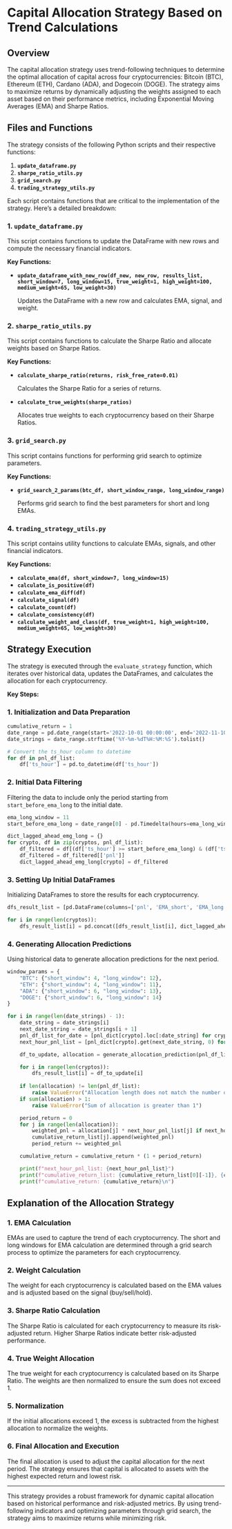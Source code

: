 # Capital Allocation Strategy Based on Trend Calculations

## Overview

The capital allocation strategy uses trend-following techniques to determine the optimal allocation of capital across four cryptocurrencies: Bitcoin (BTC), Ethereum (ETH), Cardano (ADA), and Dogecoin (DOGE). The strategy aims to maximize returns by dynamically adjusting the weights assigned to each asset based on their performance metrics, including Exponential Moving Averages (EMA) and Sharpe Ratios.

## Files and Functions

The strategy consists of the following Python scripts and their respective functions:

1. **`update_dataframe.py`**
2. **`sharpe_ratio_utils.py`**
3. **`grid_search.py`**
4. **`trading_strategy_utils.py`**

Each script contains functions that are critical to the implementation of the strategy. Here’s a detailed breakdown:

### 1. `update_dataframe.py`

This script contains functions to update the DataFrame with new rows and compute the necessary financial indicators.

**Key Functions:**

- **`update_dataframe_with_new_row(df_new, new_row, results_list, short_window=7, long_window=15, true_weight=1, high_weight=100, medium_weight=65, low_weight=30)`**

    Updates the DataFrame with a new row and calculates EMA, signal, and weight.

### 2. `sharpe_ratio_utils.py`

This script contains functions to calculate the Sharpe Ratio and allocate weights based on Sharpe Ratios.

**Key Functions:**

- **`calculate_sharpe_ratio(returns, risk_free_rate=0.01)`**

    Calculates the Sharpe Ratio for a series of returns.

- **`calculate_true_weights(sharpe_ratios)`**

    Allocates true weights to each cryptocurrency based on their Sharpe Ratios.

### 3. `grid_search.py`

This script contains functions for performing grid search to optimize parameters.

**Key Functions:**

- **`grid_search_2_params(btc_df, short_window_range, long_window_range)`**

    Performs grid search to find the best parameters for short and long EMAs.

### 4. `trading_strategy_utils.py`

This script contains utility functions to calculate EMAs, signals, and other financial indicators.

**Key Functions:**

- **`calculate_ema(df, short_window=7, long_window=15)`**
- **`calculate_is_positive(df)`**
- **`calculate_ema_diff(df)`**
- **`calculate_signal(df)`**
- **`calculate_count(df)`**
- **`calculate_consistency(df)`**
- **`calculate_weight_and_class(df, true_weight=1, high_weight=100, medium_weight=65, low_weight=30)`**

## Strategy Execution

The strategy is executed through the `evaluate_strategy` function, which iterates over historical data, updates the DataFrames, and calculates the allocation for each cryptocurrency.

**Key Steps:**

### 1. Initialization and Data Preparation

```python
cumulative_return = 1
date_range = pd.date_range(start='2022-10-01 00:00:00', end='2022-11-10 00:00:00', freq='H')
date_strings = date_range.strftime('%Y-%m-%dT%H:%M:%S').tolist()

# Convert the ts_hour column to datetime
for df in pnl_df_list:
    df['ts_hour'] = pd.to_datetime(df['ts_hour'])
```

### 2. Initial Data Filtering

Filtering the data to include only the period starting from `start_before_ema_long` to the initial date.

```python
ema_long_window = 11
start_before_ema_long = date_range[0] - pd.Timedelta(hours=ema_long_window)

dict_lagged_ahead_emg_long = {}
for crypto, df in zip(cryptos, pnl_df_list):
    df_filtered = df[(df['ts_hour'] >= start_before_ema_long) & (df['ts_hour'] < date_range[0])]
    df_filtered = df_filtered[['pnl']]
    dict_lagged_ahead_emg_long[crypto] = df_filtered
```

### 3. Setting Up Initial DataFrames

Initializing DataFrames to store the results for each cryptocurrency.

```python
dfs_result_list = [pd.DataFrame(columns=['pnl', 'EMA_short', 'EMA_long', 'is_positive', 'signal', 'count', 'consistency', 'is_continuous', 'class', 'weight_percentage', 'weight', 'weighted_pnl']) for _ in cryptos]

for i in range(len(cryptos)):
    dfs_result_list[i] = pd.concat([dfs_result_list[i], dict_lagged_ahead_emg_long[cryptos[i]]])
```

### 4. Generating Allocation Predictions

Using historical data to generate allocation predictions for the next period.

```python
window_params = {
    "BTC": {"short_window": 4, "long_window": 12},
    "ETH": {"short_window": 4, "long_window": 11},
    "ADA": {"short_window": 6, "long_window": 13},
    "DOGE": {"short_window": 6, "long_window": 14}
}

for i in range(len(date_strings) - 1):
    date_string = date_strings[i]
    next_date_string = date_strings[i + 1]
    pnl_df_list_for_date = [pnl_dict[crypto].loc[:date_string] for crypto in cryptos]
    next_hour_pnl_list = [pnl_dict[crypto].get(next_date_string, 0) for crypto in cryptos]

    df_to_update, allocation = generate_allocation_prediction(pnl_df_list_for_date, dfs_result_list, window_params)

    for i in range(len(cryptos)):
        dfs_result_list[i] = df_to_update[i]
    
    if len(allocation) != len(pnl_df_list):
        raise ValueError("Allocation length does not match the number of cryptocurrencies")
    if sum(allocation) > 1:
        raise ValueError("Sum of allocation is greater than 1")

    period_return = 0
    for j in range(len(allocation)):
        weighted_pnl = allocation[j] * next_hour_pnl_list[j] if next_hour_pnl_list[j] > 0 else 0
        cumulative_return_list[j].append(weighted_pnl)
        period_return += weighted_pnl

    cumulative_return = cumulative_return * (1 + period_return)

    print(f"next_hour_pnl_list: {next_hour_pnl_list}")
    print(f"cumulative_return_list: {cumulative_return_list[0][-1]}, {cumulative_return_list[1][-1]}, {cumulative_return_list[2][-1]}, {cumulative_return_list[3][-1]}")
    print(f"cumulative_return: {cumulative_return}\n")
```

## Explanation of the Allocation Strategy

### 1. EMA Calculation

EMAs are used to capture the trend of each cryptocurrency. The short and long windows for EMA calculation are determined through a grid search process to optimize the parameters for each cryptocurrency.

### 2. Weight Calculation

The weight for each cryptocurrency is calculated based on the EMA values and is adjusted based on the signal (buy/sell/hold).

### 3. Sharpe Ratio Calculation

The Sharpe Ratio is calculated for each cryptocurrency to measure its risk-adjusted return. Higher Sharpe Ratios indicate better risk-adjusted performance.

### 4. True Weight Allocation

The true weight for each cryptocurrency is calculated based on its Sharpe Ratio. The weights are then normalized to ensure the sum does not exceed 1.

### 5. Normalization

If the initial allocations exceed 1, the excess is subtracted from the highest allocation to normalize the weights.

### 6. Final Allocation and Execution

The final allocation is used to adjust the capital allocation for the next period. The strategy ensures that capital is allocated to assets with the highest expected return and lowest risk.

---

This strategy provides a robust framework for dynamic capital allocation based on historical performance and risk-adjusted metrics. By using trend-following indicators and optimizing parameters through grid search, the strategy aims to maximize returns while minimizing risk.